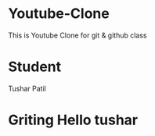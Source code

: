 # Youtube-Clone
This is Youtube Clone for git &amp; github class
# Student 
Tushar Patil
# Griting Hello tushar
